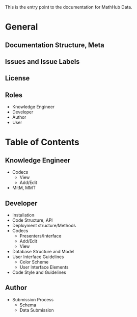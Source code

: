 This is the entry point to the documentation for MathHub Data.

# General

## Documentation Structure, Meta

## Issues and Issue Labels

## License

## Roles

- Knowledge Engineer
- Developer
- Author
- User

# Table of Contents

## Knowledge Engineer

- Codecs
    * View
    * Add/Edit
- MitM, MMT

## Developer

- Installation
- Code Structure, API
- Deployment structure/Methods
- Codecs
    * Presenters/Interface
    * Add/Edit
    * View
- Database Structure and Model
- User Interface Guidelines
    * Color Scheme
    * User Interface Elements
- Code Style and Guidelines

## Author

- Submission Process
    * Schema
    * Data Submission
